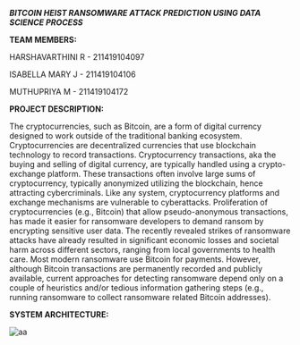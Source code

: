 ***BITCOIN HEIST RANSOMWARE ATTACK PREDICTION USING DATA SCIENCE PROCESS***

**TEAM MEMBERS:**

HARSHAVARTHINI R - 211419104097

ISABELLA MARY J  - 211419104106

MUTHUPRIYA M     - 211419104172

**PROJECT DESCRIPTION:**

The cryptocurrencies, such as Bitcoin, are a form of digital currency designed to work outside of the traditional banking ecosystem. Cryptocurrencies are decentralized 
currencies that use blockchain technology to record transactions. Cryptocurrency transactions, aka the buying and selling of digital currency, are typically handled using a crypto-exchange platform. These transactions often involve large sums of cryptocurrency, typically anonymized utilizing the blockchain, hence attracting cybercriminals. Like any system, cryptocurrency platforms and exchange mechanisms are vulnerable to cyberattacks. Proliferation of cryptocurrencies (e.g., Bitcoin) that allow pseudo-anonymous transactions, has made it easier for ransomware developers to demand ransom by encrypting sensitive user data. The recently revealed strikes of 
ransomware attacks have already resulted in significant economic losses and societal harm across different sectors, ranging from local governments to health care. Most 
modern ransomware use Bitcoin for payments. However, although Bitcoin transactions are permanently recorded and publicly available, current approaches for detecting 
ransomware depend only on a couple of heuristics and/or tedious information gathering steps (e.g., running ransomware to collect ransomware related Bitcoin addresses).

**SYSTEM ARCHITECTURE:**

![aa](https://user-images.githubusercontent.com/78010188/230545754-1fc26720-37f7-4cc9-93fc-9e3ec7519569.jpg)
